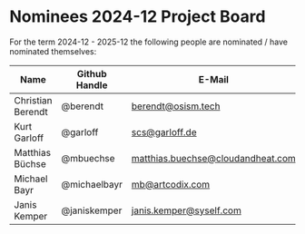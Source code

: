 # Nominees 2024-12 Project Board

For the term 2024-12 - 2025-12 the following people are nominated / have nominated themselves:

| Name              | Github Handle | E-Mail                              |
| ------------------| ------------- | ----------------------------------- |
| Christian Berendt | @berendt      | <berendt@osism.tech>                |
| Kurt Garloff      | @garloff      | <scs@garloff.de>                    |
| Matthias Büchse   | @mbuechse     | <matthias.buechse@cloudandheat.com> |
| Michael Bayr      | @michaelbayr  | <mb@artcodix.com>                   |
| Janis Kemper      | @janiskemper  | <janis.kemper@syself.com>           |
